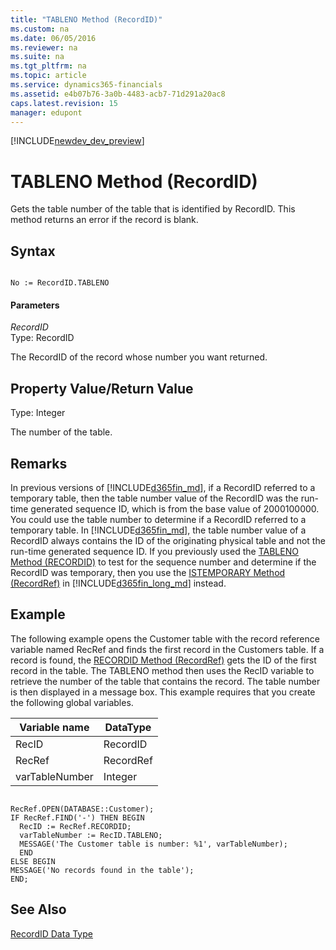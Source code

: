 ```yaml
---
title: "TABLENO Method (RecordID)"
ms.custom: na
ms.date: 06/05/2016
ms.reviewer: na
ms.suite: na
ms.tgt_pltfrm: na
ms.topic: article
ms.service: dynamics365-financials
ms.assetid: e4b07b76-3a0b-4483-acb7-71d291a20ac8
caps.latest.revision: 15
manager: edupont
---
```


[!INCLUDE[newdev_dev_preview](../includes/newdev_dev_preview.md)]

# TABLENO Method (RecordID)
Gets the table number of the table that is identified by RecordID. This method returns an error if the record is blank.  
  
## Syntax  
  
```  
  
No := RecordID.TABLENO  
```  
  
#### Parameters  
 *RecordID*  
 Type: RecordID  
  
 The RecordID of the record whose number you want returned.  
  
## Property Value/Return Value  
 Type: Integer  
  
 The number of the table.  
  
## Remarks  
 In previous versions of [!INCLUDE[d365fin_md](../includes/d365fin_md.md)], if a RecordID referred to a temporary table, then the table number value of the RecordID was the run-time generated sequence ID, which is from the base value of 2000100000. You could use the table number to determine if a RecordID referred to a temporary table. In [!INCLUDE[d365fin_md](../includes/d365fin_md.md)], the table number value of a RecordID always contains the ID of the originating physical table and not the run-time generated sequence ID. If you previously used the [TABLENO Method \(RECORDID\)](devenv-TABLENO-Method-RecordID.md) to test for the sequence number and determine if the RecordID was temporary, then you use the [ISTEMPORARY Method \(RecordRef\)](devenv-ISTEMPORARY-Method-RecordRef.md) in [!INCLUDE[d365fin_long_md](../includes/d365fin_long_md.md)] instead.  
  
## Example  
 The following example opens the Customer table with the record reference variable named RecRef and finds the first record in the Customers table. If a record is found, the [RECORDID Method \(RecordRef\)](devenv-RECORDID-Method-RecordRef.md) gets the ID of the first record in the table. The TABLENO method then uses the RecID variable to retrieve the number of the table that contains the record. The table number is then displayed in a message box. This example requires that you create the following global variables.  
  
|Variable name|DataType|  
|-------------------|--------------|  
|RecID|RecordID|  
|RecRef|RecordRef|  
|varTableNumber|Integer|  
  
```  
  
RecRef.OPEN(DATABASE::Customer);  
IF RecRef.FIND('-') THEN BEGIN  
  RecID := RecRef.RECORDID;  
  varTableNumber := RecID.TABLENO;  
  MESSAGE('The Customer table is number: %1', varTableNumber);  
  END  
ELSE BEGIN  
MESSAGE('No records found in the table');  
END;  
```  
  
## See Also  
 [RecordID Data Type](../datatypes/devenv-RecordID-Data-Type.md)